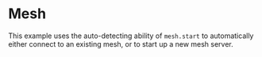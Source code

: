 # Mesh

This example uses the auto-detecting ability of `mesh.start` to automatically either connect to an existing mesh, or to start up a new mesh server.